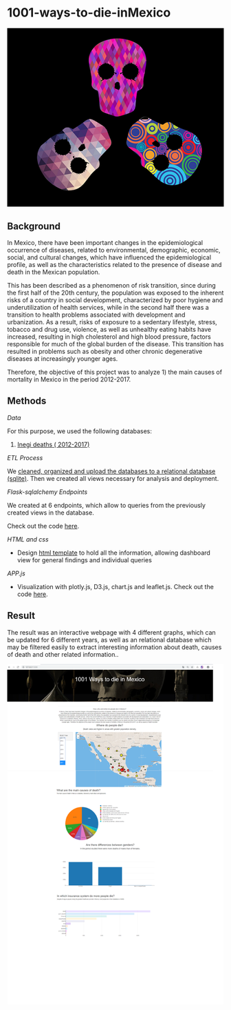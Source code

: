# 1001-ways-to-die-inMexico

![](https://github.com/JoannePeel/1001-ways-to-die-in-Mexico/blob/master/assets/images/mexicraneos.png)

## Background 

In Mexico, there have been important changes in the epidemiological occurrence of diseases, related to environmental, demographic, economic, social, and cultural changes, which have influenced the epidemiological profile, as well as the characteristics related to the presence of disease and death in the Mexican population.

This has been described as a phenomenon of risk transition, since during the first half of the 20th century, the population was exposed to the inherent risks of a country in social development, characterized by poor hygiene and underutilization of health services, while in the second half there was a transition to health problems associated with development and urbanization. 
As a result, risks of exposure to a sedentary lifestyle, stress, tobacco and drug use, violence, as well as unhealthy eating habits have increased, resulting in high cholesterol and high blood pressure, factors responsible for much of the global burden of the disease. This transition has resulted in problems such as obesity and other chronic degenerative diseases at increasingly younger ages.

Therefore, the objective of this project was to analyze 1) the main causes of mortality in Mexico in the period 2012-2017.

## Methods

*Data*

For this purpose, we used the following databases:
1)	[Inegi deaths ( 2012-2017)](https://www.inegi.org.mx/programas/mortalidad/)

*ETL Process*

We [cleaned, organized and upload the databases to a relational database (sqlite)](https://github.com/JoannePeel/1001-ways-to-die-in-Mexico/tree/master/etl_process).
Then we created all views necessary for analysis and deployment.


*Flask-sqlalchemy Endpoints*

We created at 6 endpoints, which allow to queries from the previously created views in the database.

Check out the code [here](https://github.com/JoannePeel/1001-ways-to-die-in-Mexico/blob/master/app.py).

*HTML and css*
* Design [html template](https://github.com/JoannePeel/1001-ways-to-die-in-Mexico/tree/master/templates) to hold all the information, allowing dashboard view for general findings and individual queries

*APP.js*

* Visualization with plotly.js, D3.js, chart.js and leaflet.js.
Check out the code [here](https://github.com/JoannePeel/1001-ways-to-die-in-Mexico/tree/master/static/js).

## Result

The result was an interactive webpage with 4 different graphs, which can be updated for 6 different years, as well as an relational database which may be filtered easily to extract interesting information about death, causes of death and other related information..

![](https://github.com/JoannePeel/1001-ways-to-die-in-Mexico/blob/master/screenshot.png)


